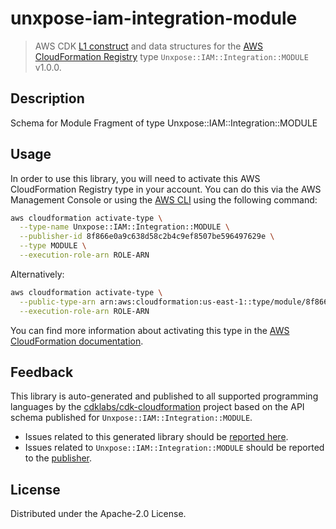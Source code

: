 # unxpose-iam-integration-module

> AWS CDK [L1 construct](https://docs.aws.amazon.com/cdk/latest/guide/constructs.html) and data structures for the [AWS CloudFormation Registry](https://docs.aws.amazon.com/AWSCloudFormation/latest/UserGuide/registry.html) type `Unxpose::IAM::Integration::MODULE` v1.0.0.

## Description

Schema for Module Fragment of type Unxpose::IAM::Integration::MODULE

## Usage

In order to use this library, you will need to activate this AWS CloudFormation Registry type in your account. You can do this via the AWS Management Console or using the [AWS CLI](https://aws.amazon.com/cli/) using the following command:

```sh
aws cloudformation activate-type \
  --type-name Unxpose::IAM::Integration::MODULE \
  --publisher-id 8f866e0a9c638d58c2b4c9ef8507be596497629e \
  --type MODULE \
  --execution-role-arn ROLE-ARN
```

Alternatively:

```sh
aws cloudformation activate-type \
  --public-type-arn arn:aws:cloudformation:us-east-1::type/module/8f866e0a9c638d58c2b4c9ef8507be596497629e/Unxpose-IAM-Integration-MODULE \
  --execution-role-arn ROLE-ARN
```

You can find more information about activating this type in the [AWS CloudFormation documentation](https://docs.aws.amazon.com/AWSCloudFormation/latest/UserGuide/registry-public.html).

## Feedback

This library is auto-generated and published to all supported programming languages by the [cdklabs/cdk-cloudformation](https://github.com/cdklabs/cdk-cloudformation) project based on the API schema published for `Unxpose::IAM::Integration::MODULE`.

* Issues related to this generated library should be [reported here](https://github.com/cdklabs/cdk-cloudformation/issues/new?title=Issue+with+%40cdk-cloudformation%2Funxpose-iam-integration-module+v1.0.0).
* Issues related to `Unxpose::IAM::Integration::MODULE` should be reported to the [publisher](undefined).

## License

Distributed under the Apache-2.0 License.
